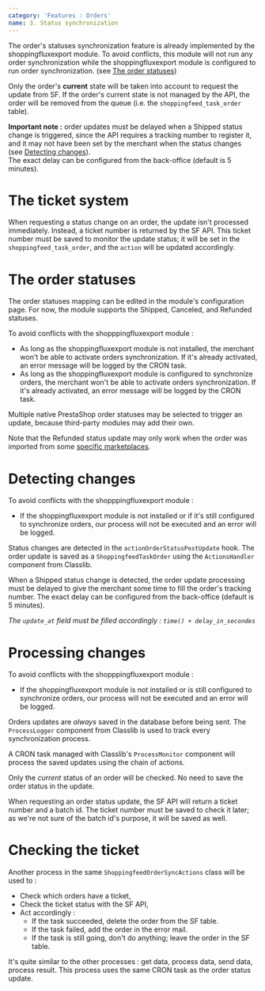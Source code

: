```yaml
---
category: 'Features : Orders'
name: 3. Status synchronization
---
```


The order's statuses synchronization feature is already implemented by the
shoppingfluxexport module. To avoid conflicts, this module will not run any
order synchronization while the shoppingfluxexport module is configured to run
order synchronization.
(see [The order statuses](#3-status-synchronization-the-order-statuses))

Only the order's **current** state will be taken into account to request the
update from SF. If the order's current state is not managed by the API, the
order will be removed from the queue (i.e. the `shoppingfeed_task_order` table).

**Important note :** order updates must be delayed when a Shipped status change
is triggered, since the API requires a tracking number to register it, and it
may not have been set by the merchant when the status changes
(see [Detecting changes](#3-status-synchronization-detecting-changes)).  
The exact delay can be configured from the back-office (default is 5 minutes).


# The ticket system

When requesting a status change on an order, the update isn't processed
immediately. Instead, a ticket number is returned by the SF API.
This ticket number must be saved to monitor the update status; it will be set
in the `shoppingfeed_task_order`, and the `action` will be updated accordingly.  


# The order statuses

The order statuses mapping can be edited in the module's configuration page.
For now, the module supports the Shipped, Canceled, and Refunded statuses.

To avoid conflicts with the shopppingfluxexport module :
* As long as the shoppingfluxexport module is not installed, the merchant won't
be able to activate orders synchronization. If it's already activated, an error
message will be logged by the CRON task.
* As long as the shoppingfluxexport module is configured to synchronize orders,
the merchant won't be able to activate orders synchronization. If it's already
activated, an error message will be logged by the CRON task.

Multiple native PrestaShop order statuses may be selected to trigger an update,
because third-party modules may add their own.

Note that the Refunded status update may only work when the order was imported
from some [specific marketplaces](https://developer.shopping-feed.com/order-api/order/v1store-order-operation-refundpost).


# Detecting changes

To avoid conflicts with the shopppingfluxexport module :
* If the shoppingfluxexport module is not installed or if it's still configured
to synchronize orders, our process will not be executed and an error will be
logged.

Status changes are detected in the `actionOrderStatusPostUpdate` hook. The order
update is saved as a `ShoppingfeedTaskOrder` using the `ActionsHandler` component
from Classlib.

When a Shipped status change is detected, the order update processing must be
delayed to give the merchant some time to fill the order's tracking number.
The exact delay can be configured from the back-office (default is 5 minutes).

<i>The `update_at` field must be filled accordingly : `time() + delay_in_secondes`</i>

# Processing changes

To avoid conflicts with the shopppingfluxexport module :
* If the shoppingfluxexport module is not installed or is still configured
to synchronize orders, our process will not be executed and an error will be
logged.

Orders updates are _always_ saved in the database before being sent. The
`ProcessLogger` component from Classlib is used to track every synchronization
process.

A CRON task managed with Classlib's `ProcessMonitor` component will process the
saved updates using the chain of actions.

Only the _current_ status of an order will be checked. No need to save
the order status in the update.

When requesting an order status update, the SF API will return a ticket number
and a batch id. The ticket number must be saved to check it later; as we're not
sure of the batch id's purpose, it will be saved as well.


# Checking the ticket

Another process in the same `ShoppingfeedOrderSyncActions` class will
be used to :
* Check which orders have a ticket,
* Check the ticket status with the SF API,
* Act accordingly :
  * If the task succeeded, delete the order from the SF table.
  * If the task failed, add the order in the error mail.
  * If the task is still going, don't do anything; leave the order in the SF
table.

It's quite similar to the other processes : get data, process data, send data,
process result. This process uses the same CRON task as the order status update.